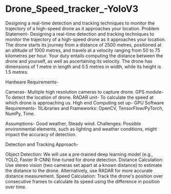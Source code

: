 # Drone_Speed_tracker_-YoloV3
Designing a real-time detection and tracking techniques to monitor the trajectory of a high-speed drone as it approaches your location. 
Problem Statement- Designing a real-time detection and tracking techniques to monitor the trajectory of a high-speed drone as it approaches your location. The drone starts its journey from a distance of 2500 metres, positioned at an altitude of 1000 metres, and travels at a velocity ranging from 50 to 75 kilometres per hour. Your duty entails computing the distance between the drone and yourself, as well as ascertaining its velocity. The drone has dimensions of 1 metre in length and 0.5 metres in width, while its height is 1.5 metres.

Hardware Requirements-

Cameras- Multiple high resolution cameras to capture drone.
GPS module- To detect the location of drone.
RADAR unit- To calculate the speed at which drone is approaching us.
High end Computing set up- GPU
Software Requirements-
1)Libraries and Frameworks: OpenCV, TensorFlow/PyTorch, NumPy, Time.

Assumptions- Good weather, Steady wind.
Challenges: Possible environmental elements, such as lighting and weather conditions, might impact the accuracy of detection.

Detection and Tracking Approach-

Object Detection: We will use a pre-trained deep learning model (e.g., YOLO, Faster R-CNN) fine-tuned for drone detection.
Distance Calculation: Use stereo vision (two cameras set apart at a known distance) to estimate the distance to the drone. Alternatively, use RADAR for more accurate distance measurement.
Speed Calculation: Track the drone's position over consecutive frames to calculate its speed using the difference in position over time.
